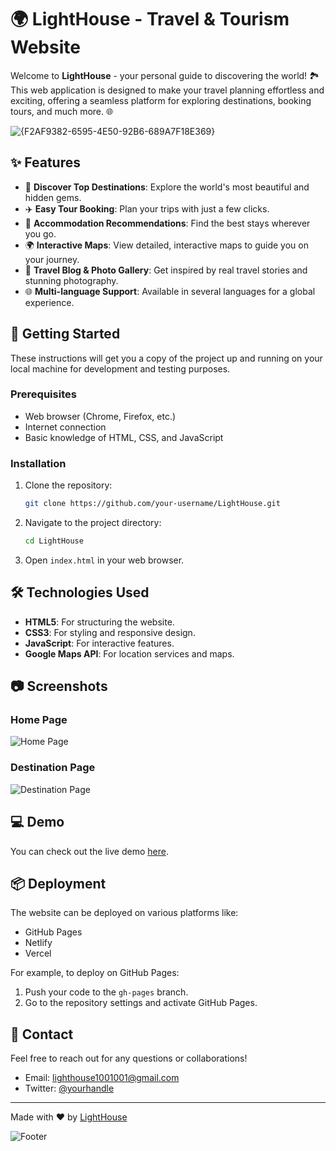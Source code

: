 # 🌍 LightHouse - Travel & Tourism Website

Welcome to **LightHouse** - your personal guide to discovering the world! 🏞️ This web application is designed to make your travel planning effortless and exciting, offering a seamless platform for exploring destinations, booking tours, and much more. 🌐

![{F2AF9382-6595-4E50-92B6-689A7F18E369}](https://github.com/user-attachments/assets/45094a4d-8b17-4d64-a0b3-d29fe49391be)


## ✨ Features

- 🌟 **Discover Top Destinations**: Explore the world's most beautiful and hidden gems.
- ✈️ **Easy Tour Booking**: Plan your trips with just a few clicks.
- 🏨 **Accommodation Recommendations**: Find the best stays wherever you go.
- 🌍 **Interactive Maps**: View detailed, interactive maps to guide you on your journey.
- 📸 **Travel Blog & Photo Gallery**: Get inspired by real travel stories and stunning photography.
- 🌐 **Multi-language Support**: Available in several languages for a global experience.

## 🚀 Getting Started

These instructions will get you a copy of the project up and running on your local machine for development and testing purposes.

### Prerequisites

- Web browser (Chrome, Firefox, etc.)
- Internet connection
- Basic knowledge of HTML, CSS, and JavaScript

### Installation

1. Clone the repository:
    ```bash
    git clone https://github.com/your-username/LightHouse.git
    ```
2. Navigate to the project directory:
    ```bash
    cd LightHouse
    ```
3. Open `index.html` in your web browser.

## 🛠️ Technologies Used

- **HTML5**: For structuring the website.
- **CSS3**: For styling and responsive design.
- **JavaScript**: For interactive features.
- **Google Maps API**: For location services and maps.

## 📷 Screenshots

### Home Page
![Home Page](https://via.placeholder.com/800x400?text=Home+Page)

### Destination Page
![Destination Page](https://via.placeholder.com/800x400?text=Destination+Page)

## 💻 Demo

You can check out the live demo [here](#). 

## 📦 Deployment

The website can be deployed on various platforms like:

- GitHub Pages
- Netlify
- Vercel

For example, to deploy on GitHub Pages:
1. Push your code to the `gh-pages` branch.
2. Go to the repository settings and activate GitHub Pages.

## 💬 Contact

Feel free to reach out for any questions or collaborations!

- Email: lighthouse1001001@gmail.com
- Twitter: [@yourhandle](https://twitter.com/yourhandle)

---

Made with ❤️ by [LightHouse](https://github.com/your-username)

![Footer](https://via.placeholder.com/1200x200?text=Happy+Travels+from+LightHouse)
